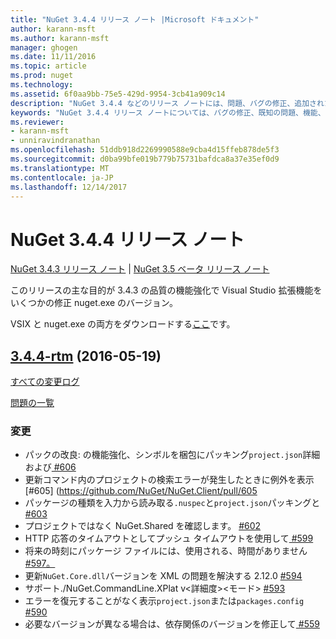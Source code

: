 ```yaml
---
title: "NuGet 3.4.4 リリース ノート |Microsoft ドキュメント"
author: karann-msft
ms.author: karann-msft
manager: ghogen
ms.date: 11/11/2016
ms.topic: article
ms.prod: nuget
ms.technology: 
ms.assetid: 6f0aa9bb-75e5-429d-9954-3cb41a909c14
description: "NuGet 3.4.4 などのリリース ノートには、問題、バグの修正、追加された機能、および Dcr が知られています。"
keywords: "NuGet 3.4.4 リリース ノートについては、バグの修正、既知の問題、機能、Dcr を追加します。"
ms.reviewer:
- karann-msft
- unniravindranathan
ms.openlocfilehash: 51ddb918d2269990588e9cba4d15ffeb878de5f3
ms.sourcegitcommit: d0ba99bfe019b779b75731bafdca8a37e35ef0d9
ms.translationtype: MT
ms.contentlocale: ja-JP
ms.lasthandoff: 12/14/2017
---
```

# <a name="nuget-344-release-notes"></a>NuGet 3.4.4 リリース ノート

[NuGet 3.4.3 リリース ノート](../release-notes/nuget-3.4.3.md) | [NuGet 3.5 ベータ リリース ノート](../release-notes/nuget-3.5-Beta.md)

このリリースの主な目的が 3.4.3 の品質の機能強化で Visual Studio 拡張機能をいくつかの修正 nuget.exe のバージョン。

VSIX と nuget.exe の両方をダウンロードする[ここ](https://dist.nuget.org/index.html)です。

## <a name="344-rtmhttpsgithubcomnugetnugetclienttree344-rtm-2016-05-19"></a>[3.4.4-rtm](https://github.com/NuGet/NuGet.Client/tree/3.4.4-rtm) (2016-05-19)

[すべての変更ログ](https://github.com/NuGet/NuGet.Client/compare/3.5.0-beta-final...3.4.4-rtm)

[問題の一覧](https://github.com/NuGet/Home/issues?q=is%3Aissue+milestone%3A3.4.4+is%3Aclosed)

### <a name="changes"></a>変更

- パックの改良: の機能強化、シンボルを梱包にパッキング`project.json`詳細および[ \#606](https://github.com/NuGet/NuGet.Client/pull/606)
- 更新コマンド内のプロジェクトの検索エラーが発生したときに例外を表示 [\#605] (https://github.com/NuGet/NuGet.Client/pull/605
- パッケージの種類を入力から読み取る`.nuspec`と`project.json`パッキングと[ \#603](https://github.com/NuGet/NuGet.Client/pull/603)
- プロジェクトではなく NuGet.Shared を確認します。 [\#602](https://github.com/NuGet/NuGet.Client/pull/602)
- HTTP 応答のタイムアウトとしてプッシュ タイムアウトを使用して[ \#599](https://github.com/NuGet/NuGet.Client/pull/599)
- 将来の時刻にパッケージ ファイルには、使用される、時間がありません[ \#597。](https://github.com/NuGet/NuGet.Client/pull/597)
- 更新`NuGet.Core.dll`バージョンを XML の問題を解決する 2.12.0 [ \#594](https://github.com/NuGet/NuGet.Client/pull/594)
- サポート./NuGet.CommandLine.XPlat v\<詳細度\>\<モード\> [ \#593](https://github.com/NuGet/NuGet.Client/pull/593)
- エラーを復元することがなく表示`project.json`または`packages.config` [ \#590](https://github.com/NuGet/NuGet.Client/pull/590)
- 必要なバージョンが異なる場合は、依存関係のバージョンを修正して[ \#559](https://github.com/NuGet/NuGet.Client/pull/559)